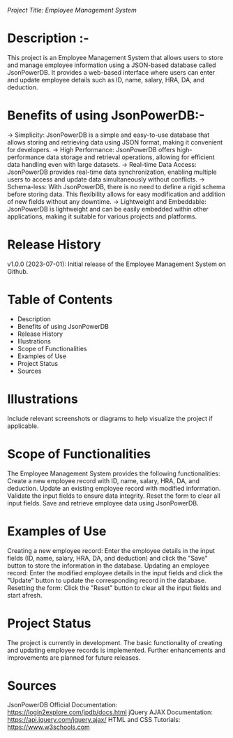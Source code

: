 *Project Title: Employee Management System*

# Description :- 
This project is an Employee Management System that allows users to store and manage employee information using a JSON-based database called JsonPowerDB. It provides a web-based interface where users can enter and update employee details such as ID, name, salary, HRA, DA, and deduction.

# Benefits of using JsonPowerDB:- 
-> Simplicity: JsonPowerDB is a simple and easy-to-use database that allows storing and retrieving data using JSON format, making it convenient for developers.
-> High Performance: JsonPowerDB offers high-performance data storage and retrieval operations, allowing for efficient data handling even with large datasets.
-> Real-time Data Access: JsonPowerDB provides real-time data synchronization, enabling multiple users to access and update data simultaneously without conflicts.
-> Schema-less: With JsonPowerDB, there is no need to define a rigid schema before storing data. This flexibility allows for easy modification and addition of new fields without any downtime.
-> Lightweight and Embeddable: JsonPowerDB is lightweight and can be easily embedded within other applications, making it suitable for various projects and platforms.

# Release History
v1.0.0 (2023-07-01): Initial release of the Employee Management System on Github.

# Table of Contents
- Description
- Benefits of using JsonPowerDB
- Release History
- Illustrations
- Scope of Functionalities
- Examples of Use
- Project Status
- Sources

# Illustrations
Include relevant screenshots or diagrams to help visualize the project if applicable.

# Scope of Functionalities
The Employee Management System provides the following functionalities:
Create a new employee record with ID, name, salary, HRA, DA, and deduction.
Update an existing employee record with modified information.
Validate the input fields to ensure data integrity.
Reset the form to clear all input fields.
Save and retrieve employee data using JsonPowerDB.

# Examples of Use
Creating a new employee record: Enter the employee details in the input fields (ID, name, salary, HRA, DA, and deduction) and click the "Save" button to store the information in the database.
Updating an employee record: Enter the modified employee details in the input fields and click the "Update" button to update the corresponding record in the database.
Resetting the form: Click the "Reset" button to clear all the input fields and start afresh.

# Project Status
The project is currently in development. The basic functionality of creating and updating employee records is implemented. Further enhancements and improvements are planned for future releases.

# Sources
JsonPowerDB Official Documentation: https://login2explore.com/jpdb/docs.html
jQuery AJAX Documentation: https://api.jquery.com/jquery.ajax/
HTML and CSS Tutorials: https://www.w3schools.com
